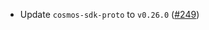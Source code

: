 - Update `cosmos-sdk-proto` to `v0.26.0`
  ([\#249](https://github.com/cosmos/ibc-proto-rs/issues/249))
